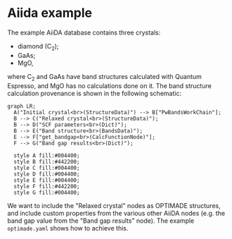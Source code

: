 # Aiida example

The example AiiDA database contains three crystals:

- diamond (C<sub>2</sub>);
- GaAs;
- MgO,

where C<sub>2</sub> and GaAs have band structures calculated with Quantum Espresso, and MgO has no calculations done on it. The band structure calculation provenance is shown in the following schematic:

```mermaid
graph LR;
  A("Initial crystal<br>(StructureData)") --> B["PwBandsWorkChain"];
  B --> C("Relaxed crystal<br>(StructureData)");
  B --> D("SCF parameters<br>(Dict)");
  B --> E("Band structure<br>(BandsData)");
  E --> F["get_bandgap<br>(CalcFunctionNode)"];
  F --> G("Band gap results<br>(Dict)");

  style A fill:#004400;
  style B fill:#442200;
  style C fill:#004400;
  style D fill:#004400;
  style E fill:#004400;
  style F fill:#442200;
  style G fill:#004400;
```

We want to include the "Relaxed crystal" nodes as OPTIMADE structures, and include custom properties from the various other AiiDA nodes (e.g. the band gap value from the "Band gap results" node). The example `optimade.yaml` shows how to achieve this.
